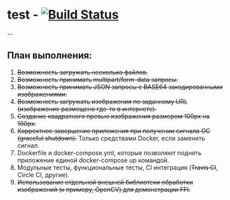 # test - [![Build Status](https://travis-ci.org/sinitcin/test.svg?branch=master)](https://travis-ci.org/sinitcin/test)
--
## План выполнения:
1. ~~Возможность загружать несколько файлов.~~
2. ~~Возможность принимать multipart/form-data запросы.~~
3. ~~Возможность принимать JSON запросы с BASE64 закодированными изображениями.~~
4. ~~Возможность загружать изображения по заданному URL (изображение размещено где-то в интернете).~~
5. ~~Создание квадратного превью изображения размером 100px на 100px.~~
6. ~~Корректное завершение приложения при получении сигнала ОС (graceful shutdown).~~ Только средствами Docker, если заменить сигнал.
7. Dockerfile и docker-compose.yml, которые позволяют поднять приложение единой docker-compose up командой.
8. Модульные тесты, функциональные тесты, CI интеграция (~~Travis CI~~, Circle CI, другие).
9. ~~Использование отдельной внешней библиотеки обработки изображений (к примеру, OpenCV) для демонстрации FFI.~~
